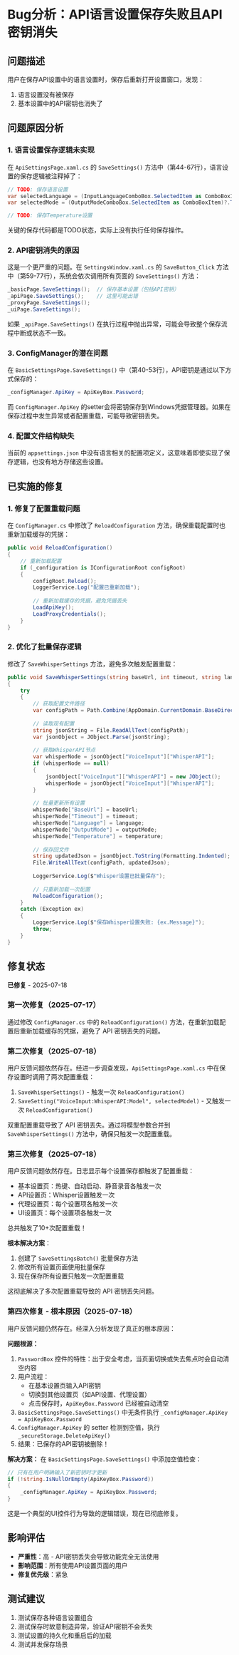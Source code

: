 # Bug分析：API语言设置保存失败且API密钥消失

## 问题描述
用户在保存API设置中的语言设置时，保存后重新打开设置窗口，发现：
1. 语言设置没有被保存
2. 基本设置中的API密钥也消失了

## 问题原因分析

### 1. **语言设置保存逻辑未实现**
在 `ApiSettingsPage.xaml.cs` 的 `SaveSettings()` 方法中（第44-67行），语言设置的保存逻辑被注释掉了：

```csharp
// TODO: 保存语言设置
var selectedLanguage = (InputLanguageComboBox.SelectedItem as ComboBoxItem)?.Tag?.ToString();
var selectedMode = (OutputModeComboBox.SelectedItem as ComboBoxItem)?.Tag?.ToString();

// TODO: 保存Temperature设置
```

关键的保存代码都是TODO状态，实际上没有执行任何保存操作。

### 2. **API密钥消失的原因**
这是一个更严重的问题。在 `SettingsWindow.xaml.cs` 的 `SaveButton_Click` 方法中（第59-77行），系统会依次调用所有页面的 `SaveSettings()` 方法：

```csharp
_basicPage.SaveSettings();  // 保存基本设置（包括API密钥）
_apiPage.SaveSettings();    // 这里可能出错
_proxyPage.SaveSettings();  
_uiPage.SaveSettings();
```

如果 `_apiPage.SaveSettings()` 在执行过程中抛出异常，可能会导致整个保存流程中断或状态不一致。

### 3. **ConfigManager的潜在问题**
在 `BasicSettingsPage.SaveSettings()` 中（第40-53行），API密钥是通过以下方式保存的：
```csharp
_configManager.ApiKey = ApiKeyBox.Password;
```

而 `ConfigManager.ApiKey` 的setter会将密钥保存到Windows凭据管理器。如果在保存过程中发生异常或者配置重载，可能导致密钥丢失。

### 4. **配置文件结构缺失**
当前的 `appsettings.json` 中没有语言相关的配置项定义，这意味着即使实现了保存逻辑，也没有地方存储这些设置。

## 已实施的修复

### 1. **修复了配置重载问题**
在 `ConfigManager.cs` 中修改了 `ReloadConfiguration` 方法，确保重载配置时也重新加载缓存的凭据：

```csharp
public void ReloadConfiguration()
{
    // 重新加载配置
    if (_configuration is IConfigurationRoot configRoot)
    {
        configRoot.Reload();
        LoggerService.Log("配置已重新加载");
        
        // 重新加载缓存的凭据，避免凭据丢失
        LoadApiKey();
        LoadProxyCredentials();
    }
}
```

### 2. **优化了批量保存逻辑**
修改了 `SaveWhisperSettings` 方法，避免多次触发配置重载：

```csharp
public void SaveWhisperSettings(string baseUrl, int timeout, string language, string outputMode, double temperature)
{
    try
    {
        // 获取配置文件路径
        var configPath = Path.Combine(AppDomain.CurrentDomain.BaseDirectory, "appsettings.json");
        
        // 读取现有配置
        string jsonString = File.ReadAllText(configPath);
        var jsonObject = JObject.Parse(jsonString);
        
        // 获取WhisperAPI节点
        var whisperNode = jsonObject["VoiceInput"]["WhisperAPI"];
        if (whisperNode == null)
        {
            jsonObject["VoiceInput"]["WhisperAPI"] = new JObject();
            whisperNode = jsonObject["VoiceInput"]["WhisperAPI"];
        }
        
        // 批量更新所有设置
        whisperNode["BaseUrl"] = baseUrl;
        whisperNode["Timeout"] = timeout;
        whisperNode["Language"] = language;
        whisperNode["OutputMode"] = outputMode;
        whisperNode["Temperature"] = temperature;
        
        // 保存回文件
        string updatedJson = jsonObject.ToString(Formatting.Indented);
        File.WriteAllText(configPath, updatedJson);
        
        LoggerService.Log($"Whisper设置已批量保存");
        
        // 只重新加载一次配置
        ReloadConfiguration();
    }
    catch (Exception ex)
    {
        LoggerService.Log($"保存Whisper设置失败: {ex.Message}");
        throw;
    }
}
```

## 修复状态
**已修复** - 2025-07-18

### 第一次修复（2025-07-17）
通过修改 `ConfigManager.cs` 中的 `ReloadConfiguration()` 方法，在重新加载配置后重新加载缓存的凭据，避免了 API 密钥丢失的问题。

### 第二次修复（2025-07-18）
用户反馈问题依然存在。经进一步调查发现，`ApiSettingsPage.xaml.cs` 中在保存设置时调用了两次配置重载：
1. `SaveWhisperSettings()` - 触发一次 `ReloadConfiguration()`
2. `SaveSetting("VoiceInput:WhisperAPI:Model", selectedModel)` - 又触发一次 `ReloadConfiguration()`

双重配置重载导致了 API 密钥丢失。通过将模型参数合并到 `SaveWhisperSettings()` 方法中，确保只触发一次配置重载。

### 第三次修复（2025-07-18）
用户反馈问题依然存在。日志显示每个设置保存都触发了配置重载：
- 基本设置页：热键、自动启动、静音录音各触发一次
- API设置页：Whisper设置触发一次
- 代理设置页：每个设置项各触发一次  
- UI设置页：每个设置项各触发一次

总共触发了10+次配置重载！

**根本解决方案**：
1. 创建了 `SaveSettingsBatch()` 批量保存方法
2. 修改所有设置页面使用批量保存
3. 现在保存所有设置只触发一次配置重载

这彻底解决了多次配置重载导致的 API 密钥丢失问题。

### 第四次修复 - 根本原因（2025-07-18）
用户反馈问题仍然存在。经深入分析发现了真正的根本原因：

**问题根源：**
1. `PasswordBox` 控件的特性：出于安全考虑，当页面切换或失去焦点时会自动清空内容
2. 用户流程：
   - 在基本设置页输入API密钥
   - 切换到其他设置页（如API设置、代理设置）
   - 点击保存时，`ApiKeyBox.Password` 已经被自动清空
3. `BasicSettingsPage.SaveSettings()` 中无条件执行 `_configManager.ApiKey = ApiKeyBox.Password`
4. `ConfigManager.ApiKey` 的 setter 检测到空值，执行 `_secureStorage.DeleteApiKey()`
5. 结果：已保存的API密钥被删除！

**解决方案：**
在 `BasicSettingsPage.SaveSettings()` 中添加空值检查：
```csharp
// 只有在用户明确输入了新密钥时才更新
if (!string.IsNullOrEmpty(ApiKeyBox.Password))
{
    _configManager.ApiKey = ApiKeyBox.Password;
}
```

这是一个典型的UI控件行为导致的逻辑错误，现在已彻底修复。

## 影响评估
- **严重性**：高 - API密钥丢失会导致功能完全无法使用
- **影响范围**：所有使用API设置页面的用户
- **修复优先级**：紧急

## 测试建议
1. 测试保存各种语言设置组合
2. 测试保存时故意制造异常，验证API密钥不会丢失
3. 测试设置的持久化和重启后的加载
4. 测试并发保存场景